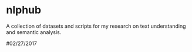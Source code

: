 # nlphub
A collection of datasets and scripts for my research on text understanding and semantic analysis. 

#02/27/2017
